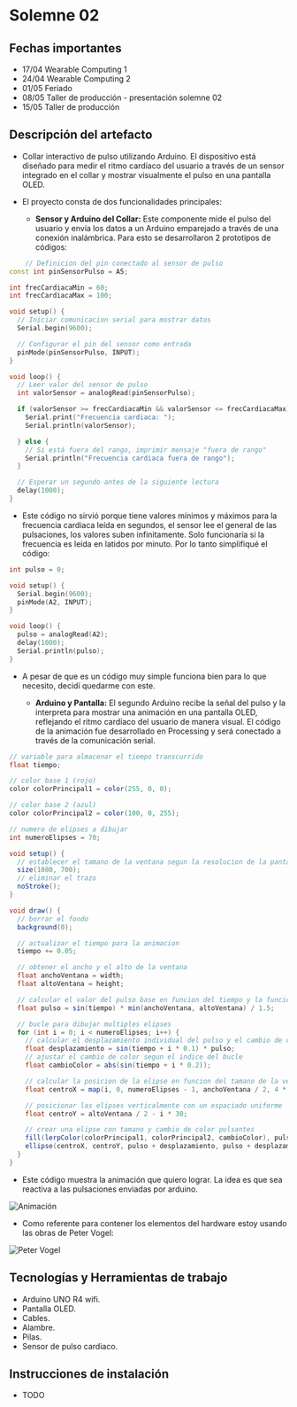 # Solemne 02

## Fechas importantes

- 17/04 Wearable Computing 1
- 24/04 Wearable Computing 2
- 01/05 Feriado
- 08/05 Taller de producción - presentación solemne 02
- 15/05 Taller de producción

## Descripción del artefacto

- Collar interactivo de pulso utilizando Arduino. El dispositivo está diseñado para medir el ritmo cardíaco del usuario a través de un sensor integrado en el collar y mostrar visualmente el pulso en una pantalla OLED.

- El proyecto consta de dos funcionalidades principales:

  - **Sensor y Arduino del Collar:** Este componente mide el pulso del usuario y envía los datos a un Arduino emparejado a través de una conexión inalámbrica. Para esto se desarrollaron 2 prototipos de códigos:
```cpp
    // Definicion del pin conectado al sensor de pulso
const int pinSensorPulso = A5; 

int frecCardiacaMin = 60;
int frecCardiacaMax = 100;

void setup() {
  // Iniciar comunicacion serial para mostrar datos
  Serial.begin(9600);   

  // Configurar el pin del sensor como entrada 
  pinMode(pinSensorPulso, INPUT);
}

void loop() {
  // Leer valor del sensor de pulso
  int valorSensor = analogRead(pinSensorPulso);

  if (valorSensor >= frecCardiacaMin && valorSensor <= frecCardiacaMax) {
    Serial.print("Frecuencia cardiaca: ");
    Serial.println(valorSensor);

  } else {
    // Si está fuera del rango, imprimir mensaje "fuera de rango"
    Serial.println("Frecuencia cardiaca fuera de rango");
  }

  // Esperar un segundo antes de la siguiente lectura
  delay(1000);
}
```   
  - Este código no sirvió porque tiene valores mínimos y máximos para la frecuencia cardiaca leída en segundos, el sensor lee el general de las pulsaciones, los valores suben infinitamente. Solo funcionaría si la frecuencia es leída en latidos por minuto. Por lo tanto simplifiqué el código:

```cpp
int pulso = 0;

void setup() {
  Serial.begin(9600);
  pinMode(A2, INPUT);
}

void loop() {
  pulso = analogRead(A2);
  delay(1000);
  Serial.println(pulso);
}
```
  - A pesar de que es un código muy simple funciona bien para lo que necesito, decidí quedarme con este.

    - **Arduino y Pantalla:** El segundo Arduino recibe la señal del pulso y la interpreta para mostrar una animación en una pantalla OLED, reflejando el ritmo cardíaco del usuario de manera visual. El código de la animación fue desarrollado en Processing y será conectado a través de la comunicación serial.
   
```java
// variable para almacenar el tiempo transcurrido
float tiempo;

// color base 1 (rojo)
color colorPrincipal1 = color(255, 0, 0);

// color base 2 (azul)
color colorPrincipal2 = color(100, 0, 255);

// numero de elipses a dibujar
int numeroElipses = 70;

void setup() {
  // establecer el tamano de la ventana segun la resolucion de la pantalla oled
  size(1080, 700);
  // eliminar el trazo
  noStroke();
}

void draw() {
  // borrar el fondo
  background(0);

  // actualizar el tiempo para la animacion
  tiempo += 0.05; 

  // obtener el ancho y el alto de la ventana
  float anchoVentana = width;
  float altoVentana = height;

  // calcular el valor del pulso base en funcion del tiempo y la funcion seno
  float pulso = sin(tiempo) * min(anchoVentana, altoVentana) / 1.5;

  // bucle para dibujar multiples elipses
  for (int i = 0; i < numeroElipses; i++) {
    // calcular el desplazamiento individual del pulso y el cambio de color
    float desplazamiento = sin(tiempo + i * 0.1) * pulso;
    // ajustar el cambio de color segun el indice del bucle
    float cambioColor = abs(sin(tiempo + i * 0.2)); 

    // calcular la posicion de la elipse en funcion del tamano de la ventana y el pulso
    float centroX = map(i, 0, numeroElipses - 1, anchoVentana / 2, 4 * anchoVentana / 2);

    // posicionar las elipses verticalmente con un espaciado uniforme
    float centroY = altoVentana / 2 - i * 30;

    // crear una elipse con tamano y cambio de color pulsantes
    fill(lerpColor(colorPrincipal1, colorPrincipal2, cambioColor), pulso + desplazamiento);
    ellipse(centroX, centroY, pulso + desplazamiento, pulso + desplazamiento);
  }
}
```
  - Este código muestra la animación que quiero lograr. La idea es que sea reactiva a las pulsaciones enviadas por arduino.

![Animación](./animacionProcessing.gif)

- Como referente para contener los elementos del hardware estoy usando las obras de Peter Vogel:

![Peter Vogel](./animacionProcessing.gif)

## Tecnologías y Herramientas de trabajo

- Arduino UNO R4 wifi.
- Pantalla OLED.
- Cables.
- Alambre.
- Pilas.
- Sensor de pulso cardiaco.

## Instrucciones de instalación

- TODO
